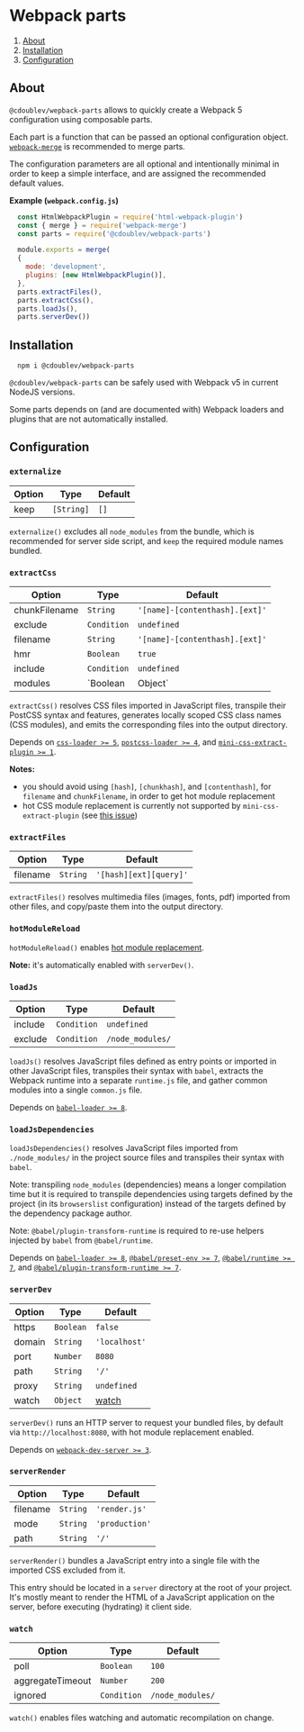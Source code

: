 
# Webpack parts

1. [About](#about)
2. [Installation](#installation)
3. [Configuration](#configuration)

## About

`@cdoublev/wepback-parts` allows to quickly create a Webpack 5 configuration using composable parts.

Each part is a function that can be passed an optional configuration object. [`webpack-merge`](https://github.com/survivejs/webpack-merge) is recommended to merge parts.

The configuration parameters are all optional and intentionally minimal in order to keep a simple interface, and are assigned the recommended default values.

**Example (`webpack.config.js`)**

```js
  const HtmlWebpackPlugin = require('html-webpack-plugin')
  const { merge } = require('webpack-merge')
  const parts = require('@cdoublev/webpack-parts')

  module.exports = merge(
  {
    mode: 'development',
    plugins: [new HtmlWebpackPlugin()],
  },
  parts.extractFiles(),
  parts.extractCss(),
  parts.loadJs(),
  parts.serverDev())
```

## Installation

```shell
  npm i @cdoublev/webpack-parts
```

`@cdoublev/webpack-parts` can be safely used with Webpack v5 in current NodeJS versions.

Some parts depends on (and are documented with) Webpack loaders and plugins that are not automatically installed.

## Configuration

### `externalize`

| Option | Type       | Default |
| ------ | ---------- | ------- |
| keep   | `[String]` | `[]`    |

`externalize()` excludes all `node_modules` from the bundle, which is recommended for server side script, and `keep` the required module names bundled.

### `extractCss`

| Option        | Type             | Default                                                |
| ------------- | ---------------- | ------------------------------------------------------ |
| chunkFilename | `String`         | `'[name]-[contenthash].[ext]'`                         |
| exclude       | `Condition`      | `undefined`                                            |
| filename      | `String`         | `'[name]-[contenthash].[ext]'`                         |
| hmr           | `Boolean`        | `true`                                                 |
| include       | `Condition`      | `undefined`                                            |
| modules       | `Boolean|Object` | `{ localIdentName: '[name]_[local]_[hash:base64:5]' }` |

`extractCss()` resolves CSS files imported in JavaScript files, transpile their PostCSS syntax and features, generates locally scoped CSS class names (CSS modules), and emits the corresponding files into the output directory.

Depends on [`css-loader >= 5`](https://github.com/webpack-contrib/css-loader), [`postcss-loader >= 4`](https://github.com/webpack-contrib/postcss-loader), and [`mini-css-extract-plugin >= 1`](https://github.com/webpack-contrib/https://github.com/webpack-contrib/mini-css-extract-plugin).

**Notes:**

- you should avoid using `[hash]`, `[chunkhash]`, and `[contenthash]`, for `filename` and `chunkFilename`, in order to get hot module replacement
- hot CSS module replacement is currently not supported by `mini-css-extract-plugin` (see [this issue](https://github.com/webpack-contrib/mini-css-extract-plugin/issues/519))

### `extractFiles`

| Option   | Type     | Default                |
| -------- | -------- | ---------------------- |
| filename | `String` | `'[hash][ext][query]'` |

`extractFiles()` resolves multimedia files (images, fonts, pdf) imported from other files, and copy/paste them into the output directory.

### `hotModuleReload`

`hotModuleReload()` enables [hot module replacement](https://webpack.js.org/plugins/hot-module-replacement-plugin/).

**Note:** it's automatically enabled with `serverDev()`.

### `loadJs`

| Option  | Type        | Default          |
| ------- | ----------- | ---------------- |
| include | `Condition` | `undefined`      |
| exclude | `Condition` | `/node_modules/` |

`loadJs()` resolves JavaScript files defined as entry points or imported in other JavaScript files, transpiles their syntax with `babel`, extracts the Webpack runtime into a separate `runtime.js` file, and gather common modules into a single `common.js` file.

Depends on [`babel-loader >= 8`](https://github.com/babel/babel-loader).

### `loadJsDependencies`

`loadJsDependencies()` resolves JavaScript files imported from `./node_modules/` in the project source files and transpiles their syntax with `babel`.

Note: transpiling `node_modules` (dependencies) means a longer compilation time but it is required to transpile dependencies using targets defined by the project (in its `browserslist` configuration) instead of the targets defined by the dependency package author.

Note: `@babel/plugin-transform-runtime` is required to re-use helpers injected by `babel` from `@babel/runtime`.

Depends on [`babel-loader >= 8`](https://github.com/babel/babel-loader), [`@babel/preset-env >= 7`](https://github.com/babel/babel/tree/master/packages/babel-preset-env), [`@babel/runtime >= 7`](https://github.com/babel/babel/tree/master/packages/babel-runtime), and [`@babel/plugin-transform-runtime >= 7`](https://github.com/babel/babel/tree/master/packages/babel-plugin-transform-runtime).

### `serverDev`

| Option | Type      | Default         |
| ------ | --------- | --------------- |
| https  | `Boolean` | `false`         |
| domain | `String`  | `'localhost'`   |
| port   | `Number`  | `8080`          |
| path   | `String`  | `'/'`           |
| proxy  | `String`  | `undefined`     |
| watch  | `Object`  | [watch](#watch) |

`serverDev()` runs an HTTP server to request your bundled files, by default via `http://localhost:8080`, with hot module replacement enabled.

Depends on [`webpack-dev-server >= 3`](https://github.com/webpack/webpack-dev-server/).

### `serverRender`

| Option   | Type     | Default        |
| -------- | -------- | -------------- |
| filename | `String` | `'render.js'`  |
| mode     | `String` | `'production'` |
| path     | `String` | `'/'`          |

`serverRender()` bundles a JavaScript entry into a single file with the imported CSS excluded from it.

This entry should be located in a `server` directory at the root of your project. It's mostly meant to render the HTML of a JavaScript application on the server, before executing (hydrating) it client side.

### `watch`

| Option           | Type        | Default          |
| ---------------- | ----------- | ---------------- |
| poll             | `Boolean`   | `100`            |
| aggregateTimeout | `Number`    | `200`            |
| ignored          | `Condition` | `/node_modules/` |

`watch()` enables files watching and automatic recompilation on change.
